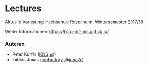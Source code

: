 # Lectures
Aktuelle Vorlesung: Hochschule Rosenheim, Wintersemester 2017/18

Weiter Informationen: https://hsro-inf-mis.github.io/

### Autoren

- Peter Kurfer ([KNS](https://www.kns-it.de) ,[@](https://twitter.com/#)) 
- Tobias Jonas ([innFactory](https://innFactory.de) ,[@jona7o](https://twitter.com/jona7o)) 